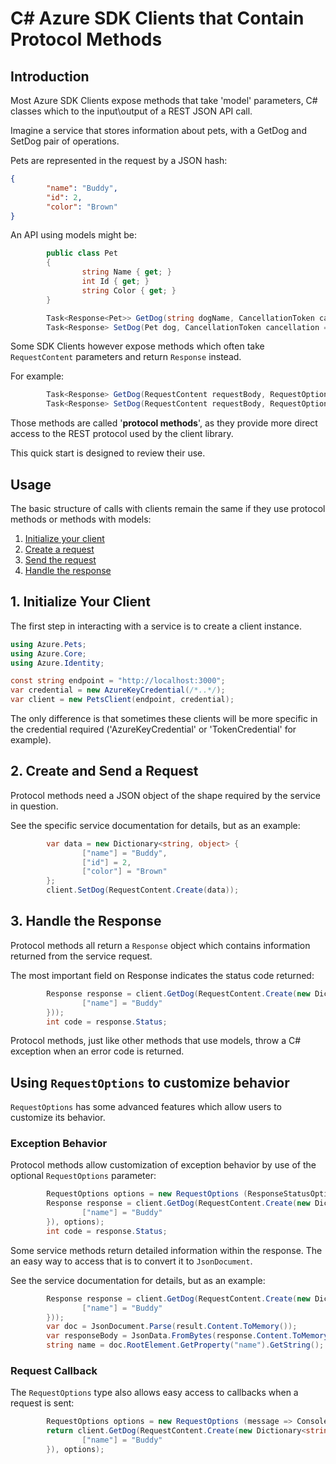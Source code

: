 # C# Azure SDK Clients that Contain Protocol Methods

## Introduction

Most Azure SDK Clients expose methods that take 'model' parameters, C# classes which to the input\output of a REST JSON API call.

Imagine a service that stores information about pets, with a GetDog and SetDog pair of operations. 

Pets are represented in the request by a JSON hash:

```json
{
        "name": "Buddy",
        "id": 2,
        "color": "Brown"
}
```

An API using models might be:

```csharp
        public class Pet
        {
                string Name { get; }
                int Id { get; }
                string Color { get; }
        }

        Task<Response<Pet>> GetDog(string dogName, CancellationToken cancellation = default);
        Task<Response> SetDog(Pet dog, CancellationToken cancellation = default);
```

Some SDK Clients however expose methods which often take `RequestContent` parameters and return `Response` instead.

For example:

```csharp
        Task<Response> GetDog(RequestContent requestBody, RequestOptions options = default);
        Task<Response> SetDog(RequestContent requestBody, RequestOptions options = default);
```

Those methods are called '**protocol methods**', as they provide more direct access to the REST protocol used by the client library.

This quick start is designed to review their use.

## Usage

The basic structure of calls with clients remain the same if they use protocol methods or methods with models:

1. [Initialize your client](#1-initialize-your-client "Initialize Your Client")
2. [Create a request](#2-create-a-request "Create a Request")
3. [Send the request](#3-send-the-request "Send the Request")
4. [Handle the response](#4-handle-the-response "Handle the Response")

## 1. Initialize Your Client

The first step in interacting with a service is to create a client instance. 

```csharp
using Azure.Pets;
using Azure.Core;
using Azure.Identity;

const string endpoint = "http://localhost:3000";
var credential = new AzureKeyCredential(/*..*/);
var client = new PetsClient(endpoint, credential);
```

The only difference is that sometimes these clients will be more specific in the credential required ('AzureKeyCredential' or 'TokenCredential' for example).

## 2. Create and Send a Request

Protocol methods need a JSON object of the shape required by the service in question.

See the specific service documentation for details, but as an example:

```csharp
        var data = new Dictionary<string, object> {
                ["name"] = "Buddy",
                ["id"] = 2,
                ["color"] = "Brown"
        };
        client.SetDog(RequestContent.Create(data));
```

## 3. Handle the Response

Protocol methods all return a `Response` object which contains information returned from the service request. 

The most important field on Response indicates the status code returned:

```csharp
        Response response = client.GetDog(RequestContent.Create(new Dictionary<string, object> {
                ["name"] = "Buddy"
        }));
        int code = response.Status;
```

Protocol methods, just like other methods that use models, throw a C# exception when an error code is returned.

## Using `RequestOptions` to customize behavior

`RequestOptions` has some advanced features which allow users to customize its behavior.

### Exception Behavior

Protocol methods allow customization of exception behavior by use of the optional `RequestOptions` parameter:

```csharp
        RequestOptions options = new RequestOptions (ResponseStatusOption.NoThrow);
        Response response = client.GetDog(RequestContent.Create(new Dictionary<string, object> {
                ["name"] = "Buddy"
        }), options);
        int code = response.Status;
```

Some service methods return detailed information within the response. The an easy way to access that is to convert it to `JsonDocument`.

See the service documentation for details, but as an example:

```csharp
        Response response = client.GetDog(RequestContent.Create(new Dictionary<string, object> {
                ["name"] = "Buddy"
        }));
        var doc = JsonDocument.Parse(result.Content.ToMemory());
        var responseBody = JsonData.FromBytes(response.Content.ToMemory());
        string name = doc.RootElement.GetProperty("name").GetString();
```

### Request Callback

The `RequestOptions` type also allows easy access to callbacks when a request is sent:

```csharp
        RequestOptions options = new RequestOptions (message => Console.WriteLine ("Sending dog request: " + message)));
        return client.GetDog(RequestContent.Create(new Dictionary<string, object> {
                ["name"] = "Buddy"
        }), options);
```